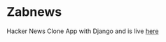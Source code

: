 # Zabnews
Hacker News Clone App with Django and is live <a href="http://zabnews.herokuapp.com/">here</a>
